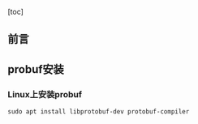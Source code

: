 [toc]

## 前言

## probuf安装

### Linux上安装probuf

```shell
sudo apt install libprotobuf-dev protobuf-compiler
```